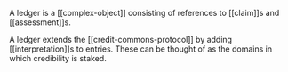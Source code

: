 A ledger is a [[complex-object]] consisting of references to [[claim]]s and [[assessment]]s.

A ledger extends the [[credit-commons-protocol]] by adding [[interpretation]]s to entries.  These can be thought of as the domains in which credibility is staked.